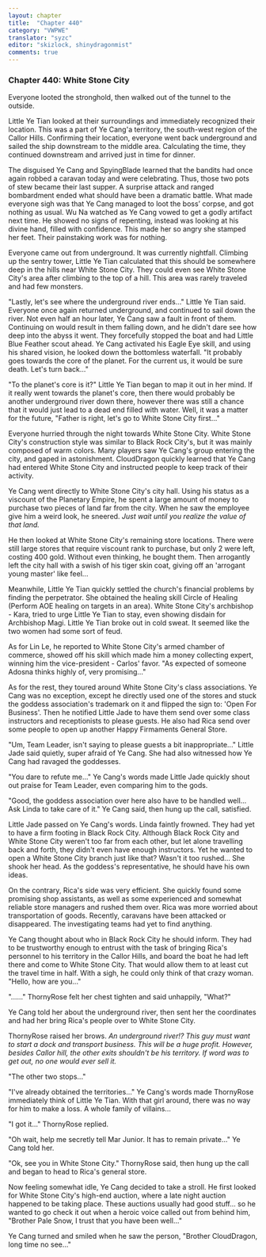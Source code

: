 ```yaml
---
layout: chapter
title:  "Chapter 440"
category: "VWPWE"
translator: "syzc"
editor: "skizlock, shinydragonmist"
comments: true
---
```


### Chapter 440: White Stone City

Everyone looted the stronghold, then walked out of the tunnel to the outside.

Little Ye Tian looked at their surroundings and immediately recognized their location. This was a part of Ye Cang'a territory, the south-west region of the Callor Hills. Confirming their location, everyone went back underground and sailed the ship downstream to the middle area. Calculating the time, they continued downstream and arrived just in time for dinner. 

The disguised Ye Cang and SpyingBlade learned that the bandits had once again robbed a caravan today and were celebrating. Thus, those two pots of stew became their last supper. A surprise attack and ranged bombardment ended what should have been a dramatic battle. What made everyone sigh was that Ye Cang managed to loot the boss’ corpse, and got nothing as usual. Wu Na watched as Ye Cang vowed to get a godly artifact next time. He showed no signs of repenting, instead was looking at his divine hand, filled with confidence. This made her so angry she stamped her feet. Their painstaking work was for nothing.

Everyone came out from underground. It was currently nightfall. Climbing up the sentry tower, Little Ye Tian calculated that this should be somewhere deep in the hills near White Stone City. They could even see White Stone City's area after climbing to the top of a hill. This area was rarely traveled and had few monsters.

"Lastly, let's see where the underground river ends..." Little Ye Tian said. Everyone once again returned underground, and continued to sail down the river. Not even half an hour later, Ye Cang saw a fault in front of them. Continuing on would result in them falling down, and he didn't dare see how deep into the abyss it went. They forcefully stopped the boat and had Little Blue Feather scout ahead. Ye Cang activated his Eagle Eye skill, and using his shared vision, he looked down the bottomless waterfall. "It probably goes towards the core of the planet. For the current us, it would be sure death. Let's turn back..."

"To the planet's core is it?" Little Ye Tian began to map it out in her mind. If it really went towards the planet's core, then there would probably be another underground river down there, however there was still a chance that it would just lead to a dead end filled with water. Well, it was a matter for the future, "Father is right, let's go to White Stone City first..."

Everyone hurried through the night towards White Stone City. White Stone City's construction style was similar to Black Rock City's, but it was mainly composed of warm colors. Many players saw Ye Cang's group entering the city, and gaped in astonishment. CloudDragon quickly learned that Ye Cang had entered White Stone City and instructed people to keep track of their activity.

Ye Cang went directly to White Stone City's city hall. Using his status as a viscount of the Planetary Empire, he spent a large amount of money to purchase two pieces of land far from the city. When he saw the employee give him a weird look, he sneered. *Just wait until you realize the value of that land.* 

He then looked at White Stone City's remaining store locations. There were still large stores that require viscount rank to purchase, but only 2 were left, costing 400 gold. Without even thinking, he bought them. Then arrogantly left the city hall with a swish of his tiger skin coat, giving off an 'arrogant young master' like feel...

Meanwhile, Little Ye Tian quickly settled the church's financial problems by finding the perpetrator. She obtained the healing skill Circle of Healing (Perform AOE healing on targets in an area). White Stone City's archbishop - Kara, tried to urge Little Ye Tian to stay, even showing disdain for Archbishop Magi. Little Ye Tian broke out in cold sweat. It seemed like the two women had some sort of feud.

As for Lin Le, he reported to White Stone City's armed chamber of commerce, showed off his skill which made him a money collecting expert, winning him the vice-president - Carlos' favor. "As expected of someone Adosna thinks highly of, very promising..."

As for the rest, they toured around White Stone City's class associations. Ye Cang was no exception, except he directly used one of the stores and stuck the goddess association's trademark on it and flipped the sign to: 'Open For Business'. Then he notified Little Jade to have them send over some class instructors and receptionists to please guests. He also had Rica send over some people to open up another Happy Firmaments General Store.

"Um, Team Leader, isn't saying to please guests a bit inappropriate..." Little Jade said quietly, super afraid of Ye Cang. She had also witnessed how Ye Cang had ravaged the goddesses.

"You dare to refute me..." Ye Cang's words made Little Jade quickly shout out praise for Team Leader, even comparing him to the gods.

"Good, the goddess association over here also have to be handled well... Ask Linda to take care of it." Ye Cang said, then hung up the call, satisfied.

Little Jade passed on Ye Cang's words. Linda faintly frowned. They had yet to have a firm footing in Black Rock City. Although Black Rock City and White Stone City weren't too far from each other, but let alone travelling back and forth, they didn't even have enough instructors. Yet he wanted to open a White Stone City branch just like that? Wasn't it too rushed... She shook her head. As the goddess's representative, he should have his own ideas.

On the contrary, Rica's side was very efficient. She quickly found some promising shop assistants, as well as some experienced and somewhat reliable store managers and rushed them over. Rica was more worried about transportation of goods. Recently, caravans have been attacked or disappeared. The investigating teams had yet to find anything.

Ye Cang thought about who in Black Rock City he should inform. They had to be trustworthy enough to entrust with the task of bringing Rica's personnel to his territory in the Callor Hills, and board the boat he had left there and come to White Stone City. That would allow them to at least cut the travel time in half. With a sigh, he could only think of that crazy woman. "Hello, how are you..."

"......" ThornyRose felt her chest tighten and said unhappily, "What?"

Ye Cang told her about the underground river, then sent her the coordinates and had her bring Rica's people over to White Stone City.

ThornyRose raised her brows. *An underground river!? This guy must want to start a dock and transport business. This will be a huge profit. However, besides Callor hill, the other exits shouldn't be his territory. If word was to get out, no one would ever sell it.* 

"The other two stops..."

"I've already obtained the territories..." Ye Cang's words made ThornyRose immediately think of Little Ye Tian. With that girl around, there was no way for him to make a loss. A whole family of villains...

"I got it..." ThornyRose replied.

"Oh wait, help me secretly tell Mar Junior. It has to remain private..." Ye Cang told her.

"Ok, see you in White Stone City." ThornyRose said, then hung up the call and began to head to Rica's general store.

Now feeling somewhat idle, Ye Cang decided to take a stroll. He first looked for White Stone City's high-end auction, where a late night auction happened to be taking place. These auctions usually had good stuff... so he wanted to go check it out when a heroic voice called out from behind him, "Brother Pale Snow, I trust that you have been well..."

Ye Cang turned and smiled when he saw the person, "Brother CloudDragon, long time no see..."
